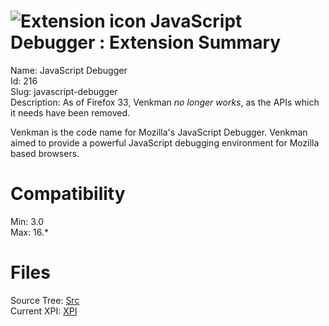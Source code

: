 # ![Extension icon](https://addons.thunderbird.net/static/img/addon-icons/default-64.png) JavaScript Debugger : Extension Summary

Name: JavaScript Debugger  
Id: 216  
Slug: javascript-debugger  
Description: As of Firefox 33, Venkman *no longer works*, as the APIs which it needs have been removed.

Venkman is the code name for Mozilla's JavaScript Debugger. Venkman aimed to provide a powerful JavaScript debugging environment for Mozilla based browsers.
  

# Compatibility
Min: 3.0  
Max: 16.*  

# Files

Source Tree: [Src](C:/Dev/Thunderbird/ThunderKdB/xall/xOther/216-javascript-debugger/src)  
Current XPI: [XPI](C:/Dev/Thunderbird/ThunderKdB/xall/xOther/216-javascript-debugger/xpi)  



